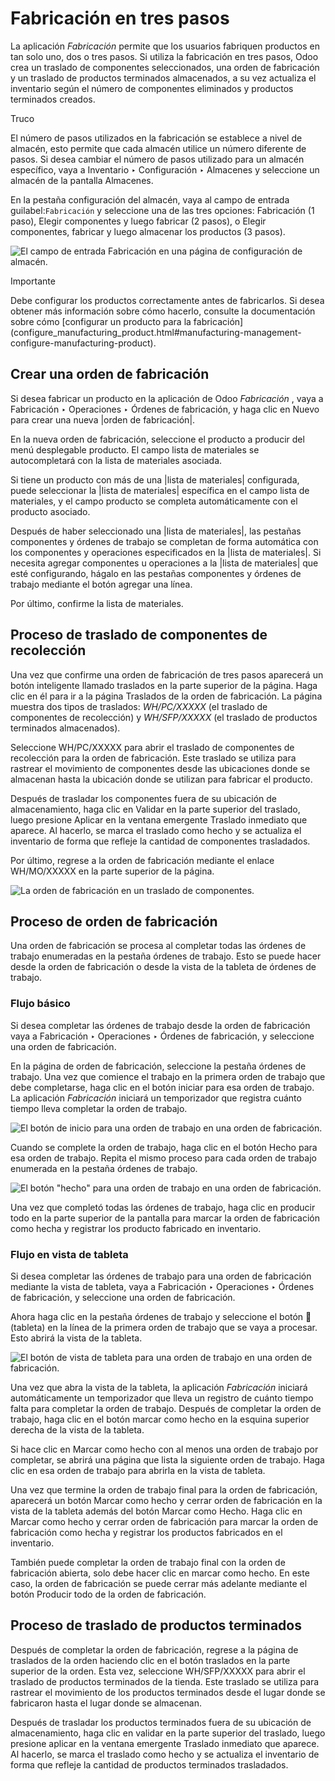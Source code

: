# Fabricación en tres pasos

La aplicación _Fabricación_ permite que los usuarios fabriquen productos en
tan solo uno, dos o tres pasos. Si utiliza la fabricación en tres pasos, Odoo
crea un traslado de componentes seleccionados, una orden de fabricación y un
traslado de productos terminados almacenados, a su vez actualiza el inventario
según el número de componentes eliminados y productos terminados creados.

Truco

El número de pasos utilizados en la fabricación se establece a nivel de
almacén, esto permite que cada almacén utilice un número diferente de pasos.
Si desea cambiar el número de pasos utilizado para un almacén específico, vaya
a Inventario ‣ Configuración ‣ Almacenes y seleccione un almacén de la
pantalla Almacenes.

En la pestaña configuración del almacén, vaya al campo de entrada
guilabel:`Fabricación` y seleccione una de las tres opciones: Fabricación (1
paso), Elegir componentes y luego fabricar (2 pasos), o Elegir componentes,
fabricar y luego almacenar los productos (3 pasos).

![El campo de entrada Fabricación en una página de configuración de
almacén.](../../../../_images/manufacturing-type1.png)

Importante

Debe configurar los productos correctamente antes de fabricarlos. Si desea
obtener más información sobre cómo hacerlo, consulte la documentación sobre
cómo [configurar un producto para la
fabricación](configure_manufacturing_product.html#manufacturing-management-
configure-manufacturing-product).

## Crear una orden de fabricación

Si desea fabricar un producto en la aplicación de Odoo _Fabricación_ , vaya a
Fabricación ‣ Operaciones ‣ Órdenes de fabricación, y haga clic en Nuevo para
crear una nueva |orden de fabricación|.

En la nueva orden de fabricación, seleccione el producto a producir del menú
desplegable producto. El campo lista de materiales se autocompletará con la
lista de materiales asociada.

Si tiene un producto con más de una |lista de materiales| configurada, puede
seleccionar la |lista de materiales| específica en el campo lista de
materiales, y el campo producto se completa automáticamente con el producto
asociado.

Después de haber seleccionado una |lista de materiales|, las pestañas
componentes y órdenes de trabajo se completan de forma automática con los
componentes y operaciones especificados en la |lista de materiales|. Si
necesita agregar componentes u operaciones a la |lista de materiales| que esté
configurando, hágalo en las pestañas componentes y órdenes de trabajo mediante
el botón agregar una línea.

Por último, confirme la lista de materiales.

## Proceso de traslado de componentes de recolección

Una vez que confirme una orden de fabricación de tres pasos aparecerá un botón
inteligente llamado traslados en la parte superior de la página. Haga clic en
él para ir a la página Traslados de la orden de fabricación. La página muestra
dos tipos de traslados: _WH/PC/XXXXX_ (el traslado de componentes de
recolección) y _WH/SFP/XXXXX_ (el traslado de productos terminados
almacenados).

Seleccione WH/PC/XXXXX para abrir el traslado de componentes de recolección
para la orden de fabricación. Este traslado se utiliza para rastrear el
movimiento de componentes desde las ubicaciones donde se almacenan hasta la
ubicación donde se utilizan para fabricar el producto.

Después de trasladar los componentes fuera de su ubicación de almacenamiento,
haga clic en Validar en la parte superior del traslado, luego presione Aplicar
en la ventana emergente Traslado inmediato que aparece. Al hacerlo, se marca
el traslado como hecho y se actualiza el inventario de forma que refleje la
cantidad de componentes trasladados.

Por último, regrese a la orden de fabricación mediante el enlace WH/MO/XXXXX
en la parte superior de la página.

![La orden de fabricación en un traslado de
componentes.](../../../../_images/mo-bread-crumb.png)

## Proceso de orden de fabricación

Una orden de fabricación se procesa al completar todas las órdenes de trabajo
enumeradas en la pestaña órdenes de trabajo. Esto se puede hacer desde la
orden de fabricación o desde la vista de la tableta de órdenes de trabajo.

### Flujo básico

Si desea completar las órdenes de trabajo desde la orden de fabricación vaya a
Fabricación ‣ Operaciones ‣ Órdenes de fabricación, y seleccione una orden de
fabricación.

En la página de orden de fabricación, seleccione la pestaña órdenes de
trabajo. Una vez que comience el trabajo en la primera orden de trabajo que
debe completarse, haga clic en el botón iniciar para esa orden de trabajo. La
aplicación _Fabricación_ iniciará un temporizador que registra cuánto tiempo
lleva completar la orden de trabajo.

![El botón de inicio para una orden de trabajo en una orden de
fabricación.](../../../../_images/start-button-2.png)

Cuando se complete la orden de trabajo, haga clic en el botón Hecho para esa
orden de trabajo. Repita el mismo proceso para cada orden de trabajo enumerada
en la pestaña órdenes de trabajo.

![El botón "hecho" para una orden de trabajo en una orden de
fabricación.](../../../../_images/done-button1.png)

Una vez que completó todas las órdenes de trabajo, haga clic en producir todo
en la parte superior de la pantalla para marcar la orden de fabricación como
hecha y registrar los producto fabricado en inventario.

### Flujo en vista de tableta

Si desea completar las órdenes de trabajo para una orden de fabricación
mediante la vista de tableta, vaya a Fabricación ‣ Operaciones ‣ Órdenes de
fabricación, y seleccione una orden de fabricación.

Ahora haga clic en la pestaña órdenes de trabajo y seleccione el botón 📱
(tableta) en la línea de la primera orden de trabajo que se vaya a procesar.
Esto abrirá la vista de la tableta.

![El botón de vista de tableta para una orden de trabajo en una orden de
fabricación.](../../../../_images/tablet-view-button2.png)

Una vez que abra la vista de la tableta, la aplicación _Fabricación_ iniciará
automáticamente un temporizador que lleva un registro de cuánto tiempo falta
para completar la orden de trabajo. Después de completar la orden de trabajo,
haga clic en el botón marcar como hecho en la esquina superior derecha de la
vista de la tableta.

Si hace clic en Marcar como hecho con al menos una orden de trabajo por
completar, se abrirá una página que lista la siguiente orden de trabajo. Haga
clic en esa orden de trabajo para abrirla en la vista de tableta.

Una vez que termine la orden de trabajo final para la orden de fabricación,
aparecerá un botón Marcar como hecho y cerrar orden de fabricación en la vista
de la tableta además del botón Marcar como Hecho. Haga clic en Marcar como
hecho y cerrar orden de fabricación para marcar la orden de fabricación como
hecha y registrar los productos fabricados en el inventario.

También puede completar la orden de trabajo final con la orden de fabricación
abierta, solo debe hacer clic en marcar como hecho. En este caso, la orden de
fabricación se puede cerrar más adelante mediante el botón Producir todo de la
orden de fabricación.

## Proceso de traslado de productos terminados

Después de completar la orden de fabricación, regrese a la página de traslados
de la orden haciendo clic en el botón traslados en la parte superior de la
orden. Esta vez, seleccione WH/SFP/XXXXX para abrir el traslado de productos
terminados de la tienda. Este traslado se utiliza para rastrear el movimiento
de los productos terminados desde el lugar donde se fabricaron hasta el lugar
donde se almacenan.

Después de trasladar los productos terminados fuera de su ubicación de
almacenamiento, haga clic en validar en la parte superior del traslado, luego
presione aplicar en la ventana emergente Traslado inmediato que aparece. Al
hacerlo, se marca el traslado como hecho y se actualiza el inventario de forma
que refleje la cantidad de productos terminados trasladados.

